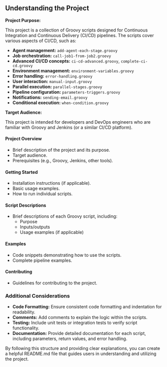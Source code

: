 
## Understanding the Project
**Project Purpose:**

 This project is a collection of Groovy scripts designed for Continuous Integration and Continuous Delivery (CI/CD) pipelines. The scripts cover various aspects of CI/CD, such as:

* **Agent management:** `add-agent-each-stage.groovy`
* **Job orchestration:** `call-job1-from-job2.groovy`
* **Advanced CI/CD concepts:** `ci-cd-advanced.groovy`, `complete-ci-cd.groovy`
* **Environment management:** `environment-variables.groovy`
* **Error handling:** `error-handling.groovy`
* **User interaction:** `manual-input.groovy`
* **Parallel execution:** `parallel-stages.groovy`
* **Pipeline configuration:** `parameters-triggers.groovy`
* **Notifications:** `sending-email.groovy`
* **Conditional execution:** `when-condition.groovy`

**Target Audience:**

This project is intended for developers and DevOps engineers who are familiar with Groovy and Jenkins (or a similar CI/CD platform).


#### **Project Overview**

* Brief description of the project and its purpose.
* Target audience.
* Prerequisites (e.g., Groovy, Jenkins, other tools).

#### **Getting Started**

* Installation instructions (if applicable).
* Basic usage examples.
* How to run individual scripts.

#### **Script Descriptions**

* Brief descriptions of each Groovy script, including:
    * Purpose
    * Inputs/outputs
    * Usage examples (if applicable)

#### **Examples**

* Code snippets demonstrating how to use the scripts.
* Complete pipeline examples.

#### **Contributing**

* Guidelines for contributing to the project.

### **Additional Considerations**

* **Code Formatting:** Ensure consistent code formatting and indentation for readability.
* **Comments:** Add comments to explain the logic within the scripts.
* **Testing:** Include unit tests or integration tests to verify script functionality.
* **Documentation:** Provide detailed documentation for each script, including parameters, return values, and error handling.

By following this structure and providing clear explanations, you can create a helpful README.md file that guides users in understanding and utilizing the project.

